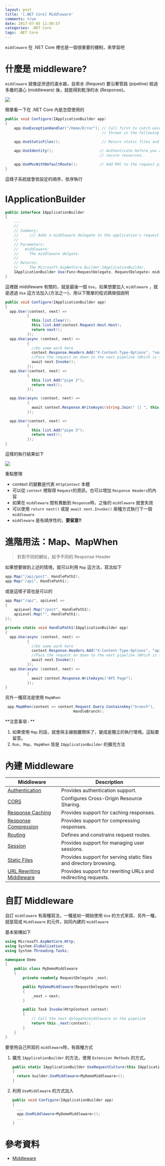 ```yaml
---
layout: post
title: '[.NET Core] Middleware'
comments: true
date: 2017-07-05 11:50:57
categories: .NET Core
tags: .NET Core
---
```


`middleware`  在 .NET Core 裡也是一個很重要的機制，來學習吧

<!-- more -->

# 什麼是 middleware?

`middleware`  就像逆滲透的濾水器，自來水 (Request) 要沿著管路 (pipeline) 經過多層的濾心 (middleware) 後，就能得到乾淨的水 (Response)。

![](https://docs.microsoft.com/en-us/aspnet/core/fundamentals/middleware/_static/request-delegate-pipeline.png)

簡單看一下在 .NET Core 內是怎麼使用的

```csharp
public void Configure(IApplicationBuilder app)
{
    app.UseExceptionHandler("/Home/Error"); // Call first to catch exceptions
                                            // thrown in the following middleware.
  
    app.UseStaticFiles();                   // Return static files and end pipeline.

    app.UseIdentity();                     // Authenticate before you access
                                           // secure resources.

    app.UseMvcWithDefaultRoute();          // Add MVC to the request pipeline.
}
```

這樣子系統就會依設定的順序，依序執行



# IApplicationBuilder

```csharp
public interface IApplicationBuilder
{
    ...
    //
    // Summary:
    //     /// Adds a middleware delegate to the application's request pipeline. ///
    //
    // Parameters:
    //   middleware:
    //     The middleware delgate.
    //
    // Returns:
    //     The Microsoft.AspNetCore.Builder.IApplicationBuilder.
    IApplicationBuilder Use(Func<RequestDelegate, RequestDelegate> middleware);
}
```

這裡跟 middleware 有關的，就是最後一個 `Use`，如果想要加入 `middleware` ，就是透過 `Use` 這方法加入(方法之一)，用以下簡單的程式碼做個說明

```csharp
public void Configure(IApplicationBuilder app)
{
  app.Use((context, next) =>
          {
            this.list.Clear();
            this.list.Add(context.Request.Host.Host);
            return next();
          });
  app.Use(async (context, next) =>
          {
            //Do some work here
            context.Response.Headers.Add("X-Content-Type-Options", "nosniff");
            //Pass the request on down to the next pipeline (Which is the MVC middleware)
            await next.Invoke();
          });
  app.Use((context, next) =>
          {
            this.list.Add("pipe 2");
            return next();
          });

  app.Use(async (context, next) =>
          {
            await context.Response.WriteAsync(string.Join(" || ", this.list));
          });

  app.Use((context, next) =>
          {
            this.list.Add("pipe 3");
            return next();
          });
}

```

這樣的執行結果如下

![](https://farm5.staticflickr.com/4241/35561134662_911c938442_o.png)

重點整理

* context 的變數是代表 `HttpContext` 本體
* 可以從 `context` 裡取得 `Request`的資訊，也可以增加 `Response Headers`的內容
* 如果在 `middleware` 間有異動到 `Response`時，之後的 `middleware` 就會失效
* 可以使用 `return next()` 或是 `await next.Invoke()` 兩種方式執行下一個 `middleware`
* `middleware` 是有順序性的，**要留意!!**



# 進階用法：Map、MapWhen

> 針對不同的網址，給予不同的 Response Header

如果想要做到上述的情境，就可以利用 `Map` 這方法，寫法如下

```csharp
app.Map("/api/post", HandlePath2);
app.Map("/api", HandlePath1);
```

或是這樣子寫也是可以的

```csharp
app.Map("/api", apiLevel =>
{
    apiLevel.Map("/post", HandlePath2);
    apiLevel.Map("", HandlePath1);
});
```

```csharp
private static void HandlePath1(IApplicationBuilder app)
{
  app.Use(async (context, next) =>
          {
            //Do some work here
            context.Response.Headers.Add("X-Content-Type-Options", "api");
            //Pass the request on down to the next pipeline (Which is the MVC middleware)
            await next.Invoke();
          });
  app.Use(async (context, next) =>
          {
            await context.Response.WriteAsync("API Page");
          });
}
```

另外一種寫法是使用 `MapWhen`

```csharp
 app.MapWhen(context => context.Request.Query.ContainsKey("branch"),
                               HandleBranch);
```

**注意事項 : ** 

1. 如果使用 `Map` 的話，就會與主線脫離關係了，變成是獨立的執行環境。這點要留意。
2. `Run`、`Map`、`MapWhen` 皆是 `IApplicationBuilder` 的擴充方法



#  內建 Middleware

| Middleware                               | Description                              |
| ---------------------------------------- | ---------------------------------------- |
| [Authentication](https://docs.microsoft.com/en-us/aspnet/core/security/authentication/identity) | Provides authentication support.         |
| [CORS](https://docs.microsoft.com/en-us/aspnet/core/security/cors) | Configures Cross-Origin Resource Sharing. |
| [Response Caching](https://docs.microsoft.com/en-us/aspnet/core/performance/caching/middleware) | Provides support for caching responses.  |
| [Response Compression](https://docs.microsoft.com/en-us/aspnet/core/performance/response-compression) | Provides support for compressing responses. |
| [Routing](https://docs.microsoft.com/en-us/aspnet/core/fundamentals/routing) | Defines and constrains request routes.   |
| [Session](https://docs.microsoft.com/en-us/aspnet/core/fundamentals/app-state) | Provides support for managing user sessions. |
| [Static Files](https://docs.microsoft.com/en-us/aspnet/core/fundamentals/static-files) | Provides support for serving static files and directory browsing. |
| [URL Rewriting Middleware](https://docs.microsoft.com/en-us/aspnet/core/fundamentals/url-rewriting) | Provides support for rewriting URLs and redirecting requests. |



# 自訂 Middleware 

自訂 `middleware` 有兩種寫法，一種是如一開始使用 `Use` 的方式來寫，另外一種，就是寫成 `Middleware` 的元件，如同內建的 `middleware`

基本架構如下

```csharp
using Microsoft.AspNetCore.Http;
using System.Globalization;
using System.Threading.Tasks;

namespace Demo
{
    public class MyDemoMiddleware
    {
        private readonly RequestDelegate _next;

        public MyDemoMiddleware(RequestDelegate next)
        {
            _next = next;
        }

        public Task Invoke(HttpContext context)
        {            
            // Call the next delegate/middleware in the pipeline
            return this._next(context);
        }
    }
}
```

要使用自己所寫的 `middleware`時，有兩種方式

1. 擴充 `IApplicationBuilder` 的方法，使用 `Extension Methods` 的方式。

   ```csharp
   public static IApplicationBuilder UseRequestCulture(this IApplicationBuilder builder)
   {  
     return builder.UseMiddleware<MyDemoMiddleware>();
   }
   ```

2. 利用 `UseMiddleware` 的方式加入

   ```csharp
   public void Configure(IApplicationBuilder app)
   {
     ...
     app.UseMiddleware<MyDemoMiddleware>();
     ...
   }
   ```





# 參考資料

* [Middleware](https://docs.microsoft.com/en-us/aspnet/core/fundamentals/middleware)
